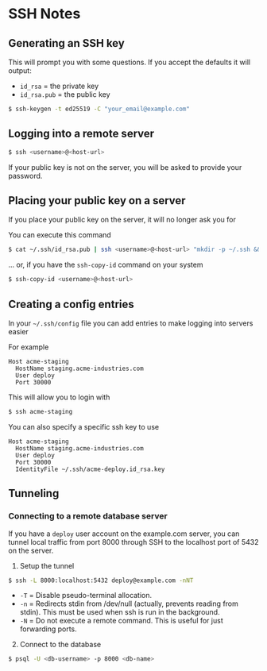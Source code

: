 # SSH Notes

## Generating an SSH key

This will prompt you with some questions.  If you accept the defaults it will output:

* `id_rsa` = the private key
* `id_rsa.pub` = the public key

```bash
$ ssh-keygen -t ed25519 -C "your_email@example.com"
```

## Logging into a remote server

```bash
$ ssh <username>@<host-url>
```

If your public key is not on the server, you will be asked to provide your password.

## Placing your public key on a server

If you place your public key on the server, it will no longer ask you for

You can execute this command

```bash
$ cat ~/.ssh/id_rsa.pub | ssh <username>@<host-url> "mkdir -p ~/.ssh && cat >>  ~/.ssh/authorized_keys"
```

... or, if you have the `ssh-copy-id` command on your system

```bash
$ ssh-copy-id <username>@<host-url>
```

## Creating a config entries

In your `~/.ssh/config` file you can add entries to make logging into servers easier

For example

```text
Host acme-staging
  HostName staging.acme-industries.com
  User deploy
  Port 30000
```

This will allow you to login with

```bash
$ ssh acme-staging
```

You can also specify a specific ssh key to use

```text
Host acme-staging
  HostName staging.acme-industries.com
  User deploy
  Port 30000
  IdentityFile ~/.ssh/acme-deploy.id_rsa.key
```

## Tunneling

### Connecting to a remote database server

If you have a `deploy` user account on the example.com server, you can tunnel local traffic from port 8000 through SSH to the localhost port of 5432 on the server.

1. Setup the tunnel

```bash
$ ssh -L 8000:localhost:5432 deploy@example.com -nNT
```

* `-T` = Disable pseudo-terminal allocation.
* `-n` = Redirects stdin from /dev/null (actually, prevents reading from stdin).  This must be used when ssh is run in the background.
* `-N` = Do not execute a remote command.  This is useful for just forwarding ports.

2. Connect to the database

```bash
$ psql -U <db-username> -p 8000 <db-name>
```
